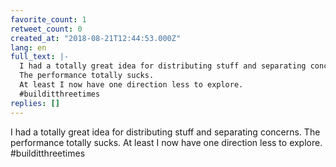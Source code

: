 ```yaml
---
favorite_count: 1
retweet_count: 0
created_at: "2018-08-21T12:44:53.000Z"
lang: en
full_text: |-
  I had a totally great idea for distributing stuff and separating concerns.
  The performance totally sucks.
  At least I now have one direction less to explore.
  #builditthreetimes
replies: []
---
```


I had a totally great idea for distributing stuff and separating concerns. The
performance totally sucks. At least I now have one direction less to explore.
#builditthreetimes
